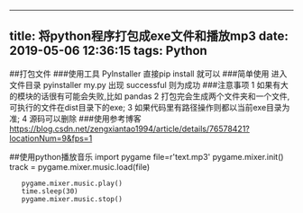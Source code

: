 
---
title: 将python程序打包成exe文件和播放mp3
date: 2019-05-06 12:36:15
tags: Python
---


##打包文件
###使用工具
	PyInstaller
	直接pip install 就可以
###简单使用
	进入文件目录 pyinstaller my.py
	出现    successful 则为成功
###注意事项
	1 如果有大的模块的话很有可能会失败,比如 pandas
	2 打包完会生成两个文件夹和一个文件,可执行的文件在dist目录下的exe;
	3 如果代码里有路径操作则都以当前exe目录为准;
	4 源码可以删除
###使用参考博客
		https://blog.csdn.net/zengxiantao1994/article/details/76578421?locationNum=9&fps=1

##使用python播放音乐
	import pygame
       file=r'text.mp3'
       pygame.mixer.init()
       track = pygame.mixer.music.load(file)

       pygame.mixer.music.play()
       time.sleep(30)
       pygame.mixer.music.stop()
    